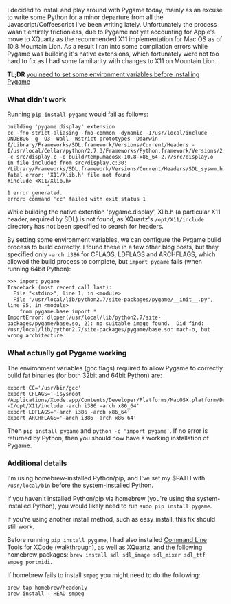 I decided to install and play around with Pygame today, mainly as an excuse to write some Python for a minor departure from all the Javascript/Coffeescript I've been writing lately. Unfortunately the process wasn't entirely frictionless, due to Pygame not yet accounting for Apple's move to XQuartz as the recommended X11 implementation for Mac OS as of 10.8 Mountain Lion. As a result I ran into some compilation errors while Pygame was building it's native extensions, which fortunately were not too hard to fix as I had some familiarity with changes to X11 on Mountain Lion.

**TL;DR** [you need to set some environment variables before installing Pygame](https://jamesfriend.com.au/installing-pygame-python-mac-os-108-mountain-lion#node_6_tldr)

### What didn't work

Running `pip install pygame` would fail as follows:

```
building 'pygame.display' extension
cc -fno-strict-aliasing -fno-common -dynamic -I/usr/local/include -DNDEBUG -g -O3 -Wall -Wstrict-prototypes -Ddarwin -I/Library/Frameworks/SDL.framework/Versions/Current/Headers -I/usr/local/Cellar/python/2.7.3/Frameworks/Python.framework/Versions/2.7/include/python2.7 -c src/display.c -o build/temp.macosx-10.8-x86_64-2.7/src/display.o
In file included from src/display.c:30:
/Library/Frameworks/SDL.framework/Versions/Current/Headers/SDL_syswm.h:58:10: fatal error: 'X11/Xlib.h' file not found
#include <X11/Xlib.h>
             ^
1 error generated.
error: command 'cc' failed with exit status 1

```

While building the native extention 'pygame.display', Xlib.h (a particular X11 header, required by SDL) is not found, as XQuartz's `/opt/X11/include` directory has not been specified to search for headers.

By setting some environment variables, we can configure the Pygame build process to build correctly. I found these in a few other blog posts, but they specified only `-arch i386` for CFLAGS, LDFLAGS and ARCHFLAGS, which allowed the build process to complete, but `import pygame` fails (when running 64bit Python):

```
>>> import pygame
Traceback (most recent call last):
  File "<stdin>", line 1, in <module>
  File "/usr/local/lib/python2.7/site-packages/pygame/__init__.py", line 95, in <module>
    from pygame.base import *
ImportError: dlopen(/usr/local/lib/python2.7/site-packages/pygame/base.so, 2): no suitable image found.  Did find:
/usr/local/lib/python2.7/site-packages/pygame/base.so: mach-o, but wrong architecture

```

### <a id="node_6_tldr"></a>What actually got Pygame working

The environment variables (gcc flags) required to allow Pygame to correctly build fat binaries (for both 32bit and 64bit Python) are:

```
export CC='/usr/bin/gcc'
export CFLAGS='-isysroot /Applications/Xcode.app/Contents/Developer/Platforms/MacOSX.platform/Developer/SDKs/MacOSX10.8.sdk -I/opt/X11/include -arch i386 -arch x86_64'
export LDFLAGS='-arch i386 -arch x86_64'
export ARCHFLAGS='-arch i386 -arch x86_64'

```

Then `pip install pygame` and `python -c 'import pygame'`. If no error is returned by Python, then you should now have a working installation of Pygame.

### Additional details

I'm using homebrew-installed Python/pip, and I've set my $PATH with `/usr/local/bin` before the system-installed Python.

If you haven't installed Python/pip via homebrew (you're using the system-installed Python), you would likely need to run `sudo pip install pygame`.

If you're using another install method, such as easy_install, this fix should still work.

Before running `pip install pygame`, I had also installed [Command Line Tools for XCode](https://developer.apple.com/downloads/index.action) ([walkthrough](http://docwiki.embarcadero.com/RADStudio/XE4/en/Installing_the_Xcode_Command_Line_Tools_on_a_Mac)), as well as [XQuartz](http://xquartz.macosforge.org/landing/), and the following homebrew packages: `brew install sdl sdl_image sdl_mixer sdl_ttf smpeg portmidi`.

If homebrew fails to install `smpeg` you might need to do the following:

```
brew tap homebrew/headonly
brew install --HEAD smpeg

```